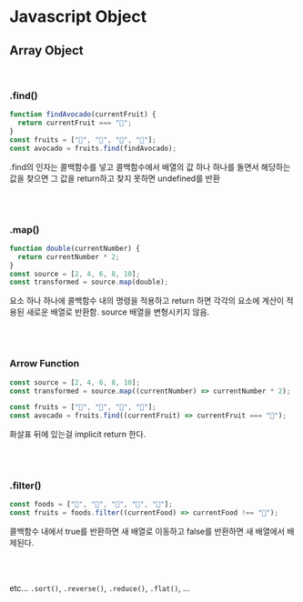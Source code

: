 # Javascript Object

## Array Object

<br>

### .find()

```js
function findAvocado(currentFruit) {
  return currentFruit === "🥑";
}
const fruits = ["🍎", "🍌", "🍉", "🥑"];
const avocado = fruits.find(findAvocado);
```

.find의 인자는 콜백함수를 넣고 콜백함수에서 배열의 값 하나 하나를 돌면서 해당하는 값을 찾으면 그 값을 return하고 찾지 못하면 undefined를 반환

<br><br>

### .map()

```js
function double(currentNumber) {
  return currentNumber * 2;
}
const source = [2, 4, 6, 8, 10];
const transformed = source.map(double);
```

요소 하나 하나에 콜백함수 내의 명령을 적용하고 return 하면 각각의 요소에 계산이 적용된 새로운 배열로 반환함. source 배열을 변형시키지 않음.

<br><br>

### Arrow Function

```js
const source = [2, 4, 6, 8, 10];
const transformed = source.map((currentNumber) => currentNumber * 2);

const fruits = ["🍎", "🍌", "🍉", "🥑"];
const avocado = fruits.find((currentFruit) => currentFruit === "🥑");
```

화살표 뒤에 있는걸 implicit return 한다.

<br><br>

### .filter()

```js
const foods = ["🍎", "🍌", "🌽", "🍉", "🥑"];
const fruits = foods.filter((currentFood) => currentFood !== "🌽");
```

콜백함수 내에서 true를 반환하면 새 배열로 이동하고 false를 반환하면 새 배열에서 배제된다.

<br><br>

etc... `.sort()`, `.reverse()`, `.reduce()`, `.flat()`, ...
